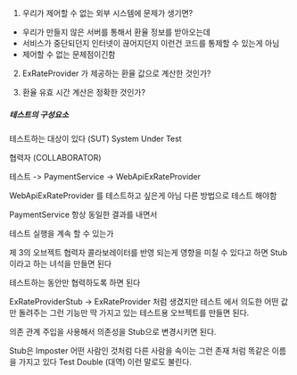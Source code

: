 
1. 우리가 제어할 수 없는 외부 시스템에 문제가 생기면?
  - 우리가 만들지 않은 서버를 통해서 환율 정보를 받아오는데
  - 서비스가 중단되던지 인터넷이 끊어지던지 이런건 코드를 통제할 수 있는게 아님
  - 제어할 수 없는 문제점이긴함

2. ExRateProvider 가 제공하는 환율 값으로 계산한 것인가?

3. 환율 유효 시간 계산은 정확한 것인가?


##### 테스트의 구성요소

테스트하는 대상이 있다 (SUT) System Under Test

협력자 (COLLABORATOR)


테스트 -> PaymentService -> WebApiExRateProvider

WebApiExRateProvider 를 테스트하고 싶은게 아님 다른 방법으로 테스트 해야함

PaymentService 항상 동일한 결과를 내면서

테스트 실행을 계속 할 수 있는가

제 3의 오브젝트 협력자 콜라보레이터를 반영 되는게 영향을 미칠 수 있다고 하면
Stub이라고 하는 녀석을 만들면 된다

테스트하는 동안만 협력하도록 하면 된다

ExRateProviderStub -> ExRateProvider 처럼 생겼지만 테스트 에서 의도한 어떤 값만 돌려주는 그런 기능만 딱 가지고 있는 테스트용 오브젝트를 만들면 된다.


의존 관계 주입을 사용해서 의존성을 Stub으로 변경시키면 된다.


Stub은 
Imposter 어떤 사람인 것처럼 다른 사람을 속이는 그런 존재 처럼 똑같은 이름을 가지고 있다
Test Double (대역) 이런 말로도 불린다.












